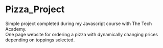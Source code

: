 # Pizza_Project

Simple project completed during my Javascript course with The Tech Academy.  
One page website for ordering a pizza with dynamically changing prices depending on toppings selected.

